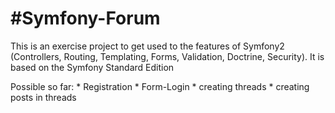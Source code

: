 #Symfony-Forum
========================

This is an exercise project to get used to the features of Symfony2 (Controllers, Routing, Templating, Forms, Validation, Doctrine, Security).
It is based on the Symfony Standard Edition

Possible so far:
    * Registration
    * Form-Login
    * creating threads
    * creating posts in threads

